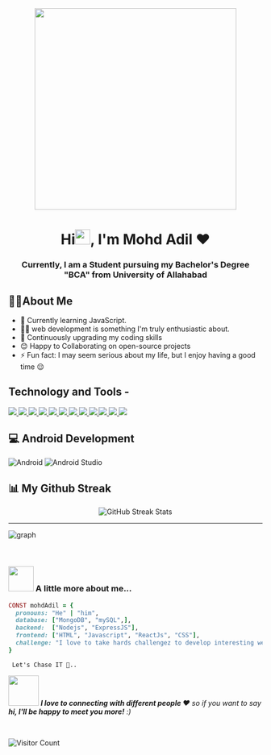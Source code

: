

<div align="center">
<img src="https://i.pinimg.com/originals/e8/f4/53/e8f453469a3ec97ecd354df465d73913.gif" width="400px" />
</div>
<h1 align="center">Hi<img src="https://raw.githubusercontent.com/MartinHeinz/MartinHeinz/master/wave.gif" width="30px">, I'm Mohd Adil ❤️</h1>

<h3 align="center">Currently, I am a Student pursuing my Bachelor's Degree "BCA" from University of Allahabad</h3>


## :man_technologist:About Me
- 🌱 Currently learning JavaScript.
- 👨‍💻 web development is something I'm truly enthusiastic about.
- 🏫 Continuously upgrading my coding skills 
- 😊 Happy to Collaborating on open-source projects 
- ⚡ Fun fact: I may seem serious about my life, but I enjoy having a good time 😌


## Technology and Tools - 

<p align="left"> 
    <a href="#"> <img src="https://img.icons8.com/color/96/000000/java-coffee-cup-logo--v1.png"/> </a>
    <a href="#"> <img src="https://img.icons8.com/color/96/000000/html-5--v1.png"/> </a> 
    <a href="#"> <img src="https://img.icons8.com/color/96/000000/css3.png"/> </a> 
    <a href="#"> <img src="https://img.icons8.com/color/96/000000/bootstrap.png"/> </a> 
    <a href="#"> <img src="https://img.icons8.com/color/96/000000/mysql-logo.png"/> </a>
    <a href="#"> <img src="https://img.icons8.com/color/96/000000/git.png"/> </a>
    <a href="#"> <img src="https://img.icons8.com/ios-filled/100/000000/github.png"/> </a> 
    <a href="#"> <img src="https://img.icons8.com/color/96/000000/visual-studio--v2.png"/> </a>
    <a href="#"> <img src="https://img.icons8.com/color/96/000000/linux--v1.png"/> </a> 
    <a href="#"> <img src="https://img.icons8.com/color/96/windows-10.png"/> </a>
    <a href="#"> <img src="https://img.icons8.com/color/96/000000/c-sharp-logo-2.png"/> </a>
    <a href="#"> <img src="https://img.icons8.com/color/96/000000/adobe-photoshop--v1.png"/> </a>   
</p>



## 💻 Android Development
 ![Android](https://img.shields.io/badge/Android-1FAA59?style=for-the-badge&logo=Android&logoColor=black) ![Android Studio](https://img.shields.io/badge/Androidstudio-00BC404C3AE3?style=for-the-badge&logo=Androidstudio&logoColor=black)

## 📊 My Github Streak
<div align="center">
    <img src="https://github-readme-streak-stats.herokuapp.com/?user=adilsiddiqui70786&theme=dark&hide_border=true&background=000000&fire=2980b9&ring=2980b9&stroke=2980b9&currStreakLabel=2980b9&sideNums=2980b9&sideLabels=2980b9" alt="GitHub Streak Stats">
</div>
 <!-- | ![Mohd Adil](https://github-readme-stats.vercel.app/api/top-langs/?username=adilsiddiqui70786&layout=compact&theme=dark&langs_count=6&count_private=true&text_color=F5F3E4&title_color=F3CCAE&bg_color=000000)   | ![Mohd Adil](http://github-profile-summary-cards.vercel.app/api/cards/profile-details?username=adilsiddiqui70786&theme=gruvbox)     | -->



***  
 <!-- Contribution Graph
<h3 align="center"> a snake is🐍 eating my contribution graph📈 </h3>
<p align="center">
<img src="https://github.com/adilsiddiqui70786/adilsiddiqui70786/blob/output/github-contribution-grid-snake.svg">
</p>
-->

![graph](https://github-readme-activity-graph.vercel.app/graph?username=adilsiddiqui70786&bg_color=0000000&color=2980b9&line=2980b9&point=27ae60&area_color=2980b9&area=true&hide_border=true)
<br/>


</p>

<br>

### <img src="https://media.giphy.com/media/VgCDAzcKvsR6OM0uWg/giphy.gif" width="50"> A little more about me...  

```ruby
CONST mohdAdil = {
  pronouns: "He" | "him",
  database: ["MongoDB", "mySQL",],
  backend:  ["Nodejs", "ExpressJS"],
  frontend: ["HTML", "Javascript", "ReactJs", "CSS"],
  challenge: "I love to take hards challengez to develop interesting websites ."
}
```
     Let's Chase IT 🦅..

<img src="https://media.giphy.com/media/LnQjpWaON8nhr21vNW/giphy.gif" width="60"> <em><b>I love to connecting with different people ❤️</b> so if you want to say <b>hi, I'll be happy to meet you more!</b> :)</em>

<br>

![Visitor Count](https://profile-counter.glitch.me/{adilsiddiqui70786}/count.svg)



<!--
**adilsiddiqui70786/adilsiddiqui70786** is a ✨ _special_ ✨ repository because its `README.md` (this file) appears on your GitHub profile.

Here are some ideas to get you started:

- 🔭 I’m currently working on ...
- 🌱 I’m currently learning ...
- 👯 I’m looking to collaborate on ...
- 🤔 I’m looking for help with ...
- 💬 Ask me about ...
- 📫 How to reach me: ...
- 😄 Pronouns: ...
- ⚡ Fun fact: ...
-->
